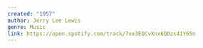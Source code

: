 ```yaml
---
created: "1957"
author: Jerry Lee Lewis
genre: Music
link: https://open.spotify.com/track/7xe3EQCvXnx6Q0zs41Y65n
---
```

